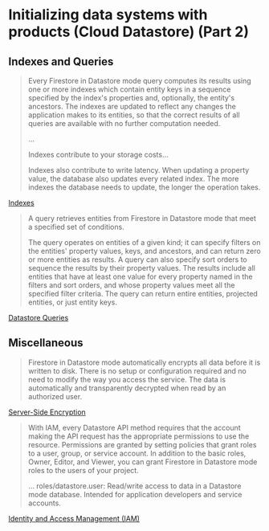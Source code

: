 # Initializing data systems with products (Cloud Datastore) (Part 2)

## Indexes and Queries

> Every Firestore in Datastore mode query computes its results using one or more indexes which contain entity keys in a sequence specified by the index's properties and, optionally, the entity's ancestors. The indexes are updated to reflect any changes the application makes to its entities, so that the correct results of all queries are available with no further computation needed.
>
> ...
>
> Indexes contribute to your storage costs...
>
> Indexes also contribute to write latency. When updating a property value, the database also updates every related index. The more indexes the database needs to update, the longer the operation takes.

[Indexes](https://cloud.google.com/datastore/docs/concepts/indexes)

> A query retrieves entities from Firestore in Datastore mode that meet a specified set of conditions.
>
> The query operates on entities of a given kind; it can specify filters on the entities' property values, keys, and ancestors, and can return zero or more entities as results. A query can also specify sort orders to sequence the results by their property values. The results include all entities that have at least one value for every property named in the filters and sort orders, and whose property values meet all the specified filter criteria. The query can return entire entities, projected entities, or just entity keys.

[Datastore Queries](https://cloud.google.com/datastore/docs/concepts/queries)

## Miscellaneous

> Firestore in Datastore mode automatically encrypts all data before it is written to disk. There is no setup or configuration required and no need to modify the way you access the service. The data is automatically and transparently decrypted when read by an authorized user.

[Server-Side Encryption](https://cloud.google.com/datastore/docs/concepts/encryption-at-rest)

> With IAM, every Datastore API method requires that the account making the API request has the appropriate permissions to use the resource. Permissions are granted by setting policies that grant roles to a user, group, or service account. In addition to the basic roles, Owner, Editor, and Viewer, you can grant Firestore in Datastore mode roles to the users of your project.
>
> ...
> roles/datastore.user: Read/write access to data in a Datastore mode database. Intended for application developers and service accounts.

[Identity and Access Management (IAM)](https://cloud.google.com/datastore/docs/access/iam)
